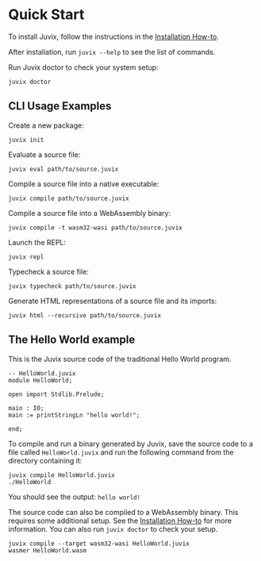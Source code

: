 # Quick Start

To install Juvix, follow the instructions in the [Installation
How-to](./howto/installing.md).

After installation, run `juvix --help` to see the list of commands.

Run Juvix doctor to check your system setup:

```shell
juvix doctor
```

## CLI Usage Examples

Create a new package:

```shell
juvix init
```

Evaluate a source file:
```shell
juvix eval path/to/source.juvix
```

Compile a source file into a native executable:

```shell
juvix compile path/to/source.juvix
```

Compile a source file into a WebAssembly binary:

```shell
juvix compile -t wasm32-wasi path/to/source.juvix
```

Launch the REPL:

```shell
juvix repl
```

Typecheck a source file:

```shell
juvix typecheck path/to/source.juvix
```

Generate HTML representations of a source file and its imports:

```shell
juvix html --recursive path/to/source.juvix
```

## The Hello World example

This is the Juvix source code of the traditional Hello World program.

```juvix
-- HelloWorld.juvix
module HelloWorld;

open import Stdlib.Prelude;

main : IO;
main := printStringLn "hello world!";

end;
```

To compile and run a binary generated by Juvix, save the source code to
a file called `HelloWorld.juvix` and run the following command from the
directory containing it:

```shell
juvix compile HelloWorld.juvix
./HelloWorld
```

You should see the output: `hello world!`

The source code can also be compiled to a WebAssembly binary. This
requires some additional setup. See the [Installation
How-to](./howto/installing.md) for more
information. You can also run `juvix doctor` to check your setup.

```shell
juvix compile --target wasm32-wasi HelloWorld.juvix
wasmer HelloWorld.wasm
```
